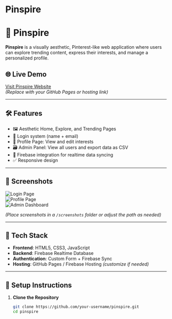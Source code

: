 # Pinspire

# 📌 Pinspire

**Pinspire** is a visually aesthetic, Pinterest-like web application where users can explore trending content, express their interests, and manage a personalized profile.

## 🌐 Live Demo

[Visit Pinspire Website](https://your-deployment-url.com)  
*(Replace with your GitHub Pages or hosting link)*

---

## 🛠 Features

- 🖼️ Aesthetic Home, Explore, and Trending Pages  
- 👤 Login system (name + email)  
- 🧠 Profile Page: View and edit interests  
- 🗃️ Admin Panel: View all users and export data as CSV  
- 🔄 Firebase integration for realtime data syncing  
- ✅ Responsive design

---

## 📸 Screenshots

![Login Page](screenshots/login.png)  
![Profile Page](screenshots/profile.png)  
![Admin Dashboard](screenshots/admin.png)

*(Place screenshots in a `/screenshots` folder or adjust the path as needed)*

---

## 🧩 Tech Stack

- **Frontend**: HTML5, CSS3, JavaScript  
- **Backend**: Firebase Realtime Database  
- **Authentication**: Custom Form + Firebase Sync  
- **Hosting**: GitHub Pages / Firebase Hosting *(customize if needed)*

---

## 🔧 Setup Instructions

1. **Clone the Repository**
   ```bash
   git clone https://github.com/your-username/pinspire.git
   cd pinspire
